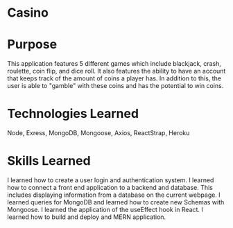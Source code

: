 # Casino

# Purpose
This application features 5 different games which include blackjack, crash, roulette, coin flip, and dice roll. It also features the ability to have an account
that keeps track of the amount of coins a player has. In addition to this, the user is able to "gamble" with these coins and has the potential to win coins.

# Technologies Learned
Node, Exress, MongoDB, Mongoose, Axios, ReactStrap, Heroku

# Skills Learned
I learned how to create a user login and authentication system.
I learned how to connect a front end application to a backend and database.
This includes displaying information from a database on the current webpage.
I learned queries for MongoDB and learned how to create new Schemas with Mongoose.
I learned the application of the useEffect hook in React.
I learned how to build and deploy and MERN application.
